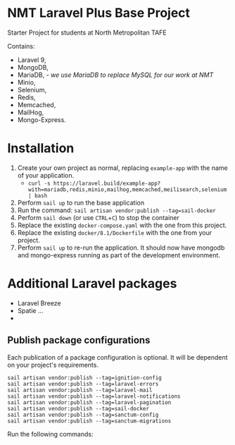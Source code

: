 # NMT Laravel Plus Base Project

Starter Project for students at North Metropolitan TAFE

Contains:

- Laravel 9,
- MongoDB,
- MariaDB, - *we use MariaDB to replace MySQL for our work at NMT*
- Minio,
- Selenium,
- Redis,
- Memcached,
- MailHog,
- Mongo-Express.

# Installation

1) Create your own project as normal, replacing `example-app`
   with the name of your application.
    - `curl -s https://laravel.build/example-app?with=mariadb,redis,minio,mailhog,memcached,meilisearch,selenium | bash`
2) Perform `sail up` to run the base application
3) Run the command: `sail artisan vendor:publish --tag=sail-docker`
4) Perform `sail down` (or use `CTRL`+`C`) to stop the container
5) Replace the existing `docker-compose.yaml` with the one from this
   project.
6) Replace the existing `docker/8.1/Dockerfile` with the one from your
   project.
7) Perform `sail up` to re-run the application. It should now have
   mongodb and mongo-express running as part of the development
   environment.

# Additional Laravel packages

- Laravel Breeze
- Spatie ...
-

## Publish package configurations

Each publication of a package configuration is optional. It will be
dependent on your project's requirements.

```shell
sail artisan vendor:publish --tag=ignition-config 
sail artisan vendor:publish --tag=laravel-errors  
sail artisan vendor:publish --tag=laravel-mail
sail artisan vendor:publish --tag=laravel-notifications  
sail artisan vendor:publish --tag=laravel-pagination
sail artisan vendor:publish --tag=sail-docker
sail artisan vendor:publish --tag=sanctum-config 
sail artisan vendor:publish --tag=sanctum-migrations
```

Run the following commands:

```shell

  ```
